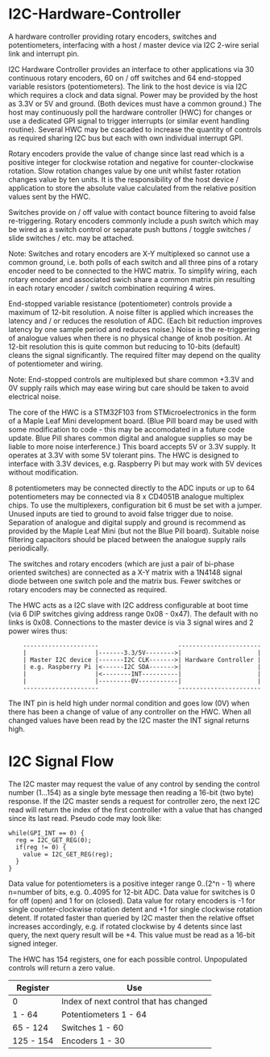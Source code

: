 # I2C-Hardware-Controller
A hardware controller providing rotary encoders, switches and potentiometers, interfacing with a host / master device via I2C 2-wire serial link and interrupt pin.

I2C Hardware Controller provides an interface to other applications via 30 continuous rotary encoders, 60 on / off switches and 64 end-stopped variable resistors (potentiometers). The link to the host device is via I2C which requires a clock and data signal. Power may be provided by the host as 3.3V or 5V and ground. (Both devices must have a common ground.) The host may continuously poll the hardware controller (HWC) for changes or use a dedicated GPI signal to trigger interrupts (or similar event handling routine). Several HWC may be cascaded to increase the quantity of controls as required sharing I2C bus but each with own individual interrupt GPI.

Rotary encoders provide the value of change since last read which is a positive integer for clockwise rotation and negative for counter-clockwise rotation. Slow rotation changes value by one unit whilst faster rotation changes value by ten units. It is the responsibility of the host device / application to store the absolute value calculated from the relative position values sent by the HWC. 

Switches provide on / off value with contact bounce filtering to avoid false re-triggering. Rotary encoders commonly include a push switch which may be wired as a switch control or separate push buttons / toggle switches / slide switches / etc. may be attached.

Note: Switches and rotary encoders are X-Y multiplexed so cannot use a common ground, i.e. both polls of each switch and all three pins of a rotary encoder need to be connected to the HWC matrix. To simplify wiring, each rotary encoder and associated swich share a common matrix pin resulting in each rotary encoder / switch combination requiring 4 wires.

End-stopped variable resistance (potentiometer) controls provide a maximum of 12-bit resolution. A noise filter is applied which increases the latency and / or reduces the resolution of ADC. (Each bit reduction improves latency by one sample period and reduces noise.) Noise is the re-triggering of analogue values when there is no physical change of knob position. At 12-bit resolution this is quite common but reducing to 10-bits (default) cleans the signal significantly. The required filter may depend on the quality of potentiometer and wiring.

Note: End-stopped controls are multiplexed but share common +3.3V and 0V supply rails which may ease wiring but care should be taken to avoid electrical noise.

The core of the HWC is a STM32F103 from STMicroelectronics in the form of a Maple Leaf Mini development board. (Blue Pill board may be used with some modification to code - this may be accomodated in a future code update. Blue Pill shares common digital and analogue supplies so may be liable to more noise interference.) This board accepts 5V or 3.3V supply. It operates at 3.3V with some 5V tolerant pins. The HWC is designed to interface with 3.3V devices, e.g. Raspberry Pi but may work with 5V devices without modification.

8 potentiometers may be connected directly to the ADC inputs or up to 64 potentiometers may be connected via 8 x CD4051B analogue multiplex chips. To use the multiplexers, configuration bit 6 must be set with a jumper. Unused inputs are tied to ground to avoid false trigger due to noise. Separation of analogue and digital supply and ground is recommend as provided by the Maple Leaf Mini (but not the Blue Pill board). Suitable noise filtering capacitors should be placed between the analogue supply rails periodically.

The switches and rotary encoders (which are just a pair of bi-phase oriented switches) are connected as a X-Y matrix with a 1N4148 signal diode between one switch pole and the matrix bus. Fewer switches or rotary encoders may be connected as required.

The HWC acts as a I2C slave with I2C address configurable at boot time (via 6 DIP switches giving address range 0x08 - 0x47). The default with no links is 0x08. Connections to the master device is via 3 signal wires and 2 power wires thus:

        ---------------------                      -----------------------
        |                   |-------3.3/5V-------->|                     |
        | Master I2C device |-------I2C CLK------->| Hardware Controller |
        | e.g. Raspberry Pi |<------I2C SDA------->|                     |
        |                   |<--------INT----------|                     |
        |                   |---------0V-----------|                     |
        ---------------------                      -----------------------

The INT pin is held high under normal condition and goes low (0V) when there has been a change of value of any controller on the HWC. When all changed values have been read by the I2C master the INT signal returns high.

# I2C Signal Flow

The I2C master may request the value of any control by sending the control number (1...154) as a single byte message then reading a 16-bit (two byte) response. If the I2C master sends a request for controller zero, the next I2C read will return the index of the first controller with a value that has changed since its last read. Pseudo code may look like:

```
while(GPI_INT == 0) {
  reg = I2C_GET_REG(0);
  if(reg != 0) {
    value = I2C_GET_REG(reg);
  }
}
```

Data value for potentiometers is a positive integer range 0..(2^n - 1) where n=number of bits, e.g. 0..4095 for 12-bit ADC.
Data value for switches is 0 for off (open) and 1 for on (closed).
Data value for rotary encoders is -1 for single counter-clockwise rotation detent and +1 for single clockwise rotation detent. If rotated faster than queried by I2C master then the relative offset increases accordingly, e.g. if rotated clockwise by 4 detents since last query, the next query result will be +4. This value must be read as a 16-bit signed integer.

The HWC has 154 registers, one for each possible control. Unpopulated controls will return a zero value.

Register | Use
-------- | ---
0        | Index of next control that has changed
1 - 64   | Potentiometers 1 - 64
65 - 124 | Switches 1 - 60
125 - 154 | Encoders 1 - 30

